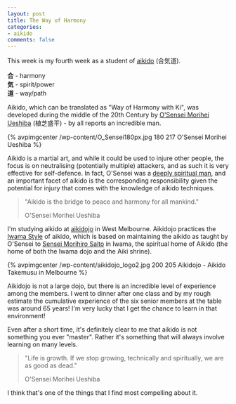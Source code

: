 ```yaml
---
layout: post
title: The Way of Harmony
categories:
- aikido
comments: false
---
```

This week is my fourth week as a student of [aikido](http://en.wikipedia.org/wiki/Aikido) (合気道).

__合__ - harmony <br/>
__気__ - spirit/power <br/>
__道__ - way/path

Aikido, which can be translated as "Way of Harmony with Ki", was developed during the middle of the 20th Century by [O'Sensei Morihei Ueshiba](http://en.wikipedia.org/wiki/Morihei_Ueshiba) (植芝盛平) - by all reports an incredible man.

{% avpimgcenter /wp-content/O_Sensei180px.jpg 180 217  O'Sensei Morihei Ueshiba %}

Aikido is a martial art, and while it could be used to injure other people, the focus is on neutralising (potentially multiple) attackers, and as such it is very effective for self-defence. In fact, O'Sensei was a [deeply spiritual man](http://www.gardenstateaikikai.com/quotes.htm), and an important facet of aikido is the corresponding responsibility given the potential for injury that comes with the knowledge of aikido techniques.

> "Aikido is the bridge to peace and harmony for all mankind."
>
> O'Sensei Morihei Ueshiba

I'm studying aikido at [aikidojo](http://www.iwamaaikido.com.au/) in West Melbourne. Aikidojo practices the [Iwama Style](http://en.wikipedia.org/wiki/Iwama_Ryu) of aikido, which is based on maintaining the aikido as taught by O'Sensei to [Sensei Morihiro Saito](http://en.wikipedia.org/wiki/Morihiro_Saito) in Iwama, the spiritual home of Aikido (the home of both the Iwama dojo and the Aiki shrine).

{% avpimgcenter /wp-content/aikidojo_logo2.jpg 200 205 Aikidojo - Aikido Takemusu in Melbourne %}

Aikidojo is not a large dojo, but there is an incredible level of experience among the members. I went to dinner after one class and by my rough estimate the cumulative experience of the six senior members at the table was around 65 years! I'm very lucky that I get the chance to learn in that environment!

Even after a short time, it's definitely clear to me that aikido is not something you ever "master". Rather it's something that will always involve learning on many levels.

> "Life is growth. If we stop growing, technically and spiritually, we are as good as dead."
>
> O'Sensei Morihei Ueshiba

I think that's one of the things that I find most compelling about it.
